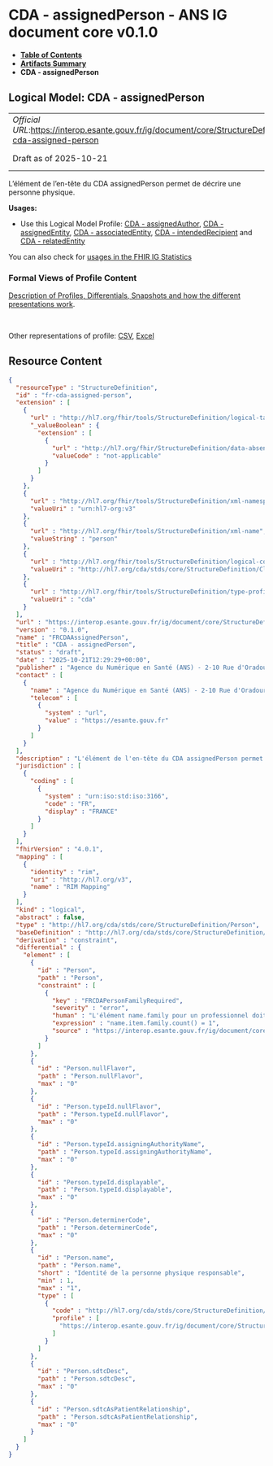 # CDA - assignedPerson - ANS IG document core v0.1.0

* [**Table of Contents**](toc.md)
* [**Artifacts Summary**](artifacts.md)
* **CDA - assignedPerson**

## Logical Model: CDA - assignedPerson 

| | |
| :--- | :--- |
| *Official URL*:https://interop.esante.gouv.fr/ig/document/core/StructureDefinition/fr-cda-assigned-person | *Version*:0.1.0 |
| Draft as of 2025-10-21 | *Computable Name*:FRCDAAssignedPerson |

 
L’élément de l’en-tête du CDA assignedPerson permet de décrire une personne physique. 

**Usages:**

* Use this Logical Model Profile: [CDA - assignedAuthor](StructureDefinition-fr-cda-assigned-author.md), [CDA - assignedEntity](StructureDefinition-fr-cda-assigned-entity.md), [CDA - associatedEntity](StructureDefinition-fr-cda-associated-entity.md), [CDA - intendedRecipient](StructureDefinition-fr-cda-intended-recipient.md) and [CDA - relatedEntity](StructureDefinition-fr-cda-related-entity.md)

You can also check for [usages in the FHIR IG Statistics](https://packages2.fhir.org/xig/ans.document.fr.core|current/StructureDefinition/fr-cda-assigned-person)

### Formal Views of Profile Content

 [Description of Profiles, Differentials, Snapshots and how the different presentations work](http://build.fhir.org/ig/FHIR/ig-guidance/readingIgs.html#structure-definitions). 

 

Other representations of profile: [CSV](StructureDefinition-fr-cda-assigned-person.csv), [Excel](StructureDefinition-fr-cda-assigned-person.xlsx) 



## Resource Content

```json
{
  "resourceType" : "StructureDefinition",
  "id" : "fr-cda-assigned-person",
  "extension" : [
    {
      "url" : "http://hl7.org/fhir/tools/StructureDefinition/logical-target",
      "_valueBoolean" : {
        "extension" : [
          {
            "url" : "http://hl7.org/fhir/StructureDefinition/data-absent-reason",
            "valueCode" : "not-applicable"
          }
        ]
      }
    },
    {
      "url" : "http://hl7.org/fhir/tools/StructureDefinition/xml-namespace",
      "valueUri" : "urn:hl7-org:v3"
    },
    {
      "url" : "http://hl7.org/fhir/tools/StructureDefinition/xml-name",
      "valueString" : "person"
    },
    {
      "url" : "http://hl7.org/fhir/tools/StructureDefinition/logical-container",
      "valueUri" : "http://hl7.org/cda/stds/core/StructureDefinition/ClinicalDocument"
    },
    {
      "url" : "http://hl7.org/fhir/tools/StructureDefinition/type-profile-style",
      "valueUri" : "cda"
    }
  ],
  "url" : "https://interop.esante.gouv.fr/ig/document/core/StructureDefinition/fr-cda-assigned-person",
  "version" : "0.1.0",
  "name" : "FRCDAAssignedPerson",
  "title" : "CDA - assignedPerson",
  "status" : "draft",
  "date" : "2025-10-21T12:29:29+00:00",
  "publisher" : "Agence du Numérique en Santé (ANS) - 2-10 Rue d'Oradour-sur-Glane, 75015 Paris",
  "contact" : [
    {
      "name" : "Agence du Numérique en Santé (ANS) - 2-10 Rue d'Oradour-sur-Glane, 75015 Paris",
      "telecom" : [
        {
          "system" : "url",
          "value" : "https://esante.gouv.fr"
        }
      ]
    }
  ],
  "description" : "L'élément de l'en-tête du CDA assignedPerson permet de décrire une personne physique.",
  "jurisdiction" : [
    {
      "coding" : [
        {
          "system" : "urn:iso:std:iso:3166",
          "code" : "FR",
          "display" : "FRANCE"
        }
      ]
    }
  ],
  "fhirVersion" : "4.0.1",
  "mapping" : [
    {
      "identity" : "rim",
      "uri" : "http://hl7.org/v3",
      "name" : "RIM Mapping"
    }
  ],
  "kind" : "logical",
  "abstract" : false,
  "type" : "http://hl7.org/cda/stds/core/StructureDefinition/Person",
  "baseDefinition" : "http://hl7.org/cda/stds/core/StructureDefinition/Person",
  "derivation" : "constraint",
  "differential" : {
    "element" : [
      {
        "id" : "Person",
        "path" : "Person",
        "constraint" : [
          {
            "key" : "FRCDAPersonFamilyRequired",
            "severity" : "error",
            "human" : "L'élément name.family pour un professionnel doit être présent au moins une fois pour identifier la personne.",
            "expression" : "name.item.family.count() = 1",
            "source" : "https://interop.esante.gouv.fr/ig/document/core/StructureDefinition/fr-cda-assigned-person"
          }
        ]
      },
      {
        "id" : "Person.nullFlavor",
        "path" : "Person.nullFlavor",
        "max" : "0"
      },
      {
        "id" : "Person.typeId.nullFlavor",
        "path" : "Person.typeId.nullFlavor",
        "max" : "0"
      },
      {
        "id" : "Person.typeId.assigningAuthorityName",
        "path" : "Person.typeId.assigningAuthorityName",
        "max" : "0"
      },
      {
        "id" : "Person.typeId.displayable",
        "path" : "Person.typeId.displayable",
        "max" : "0"
      },
      {
        "id" : "Person.determinerCode",
        "path" : "Person.determinerCode",
        "max" : "0"
      },
      {
        "id" : "Person.name",
        "path" : "Person.name",
        "short" : "Identité de la personne physique responsable",
        "min" : 1,
        "max" : "1",
        "type" : [
          {
            "code" : "http://hl7.org/cda/stds/core/StructureDefinition/PN",
            "profile" : [
              "https://interop.esante.gouv.fr/ig/document/core/StructureDefinition/fr-cda-name"
            ]
          }
        ]
      },
      {
        "id" : "Person.sdtcDesc",
        "path" : "Person.sdtcDesc",
        "max" : "0"
      },
      {
        "id" : "Person.sdtcAsPatientRelationship",
        "path" : "Person.sdtcAsPatientRelationship",
        "max" : "0"
      }
    ]
  }
}

```
